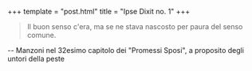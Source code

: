 +++
template = "post.html"
title = "Ipse Dixit no. 1"
+++

> Il buon senso c'era, ma se ne stava nascosto per paura del senso comune.

-- Manzoni nel 32esimo capitolo dei "Promessi Sposi", a proposito degli untori della peste
